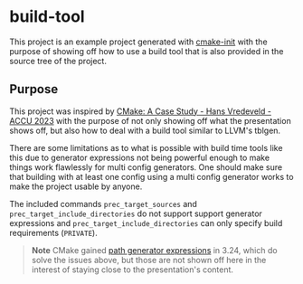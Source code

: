 # build-tool

This project is an example project generated with [cmake-init][1] with the
purpose of showing off how to use a build tool that is also provided in the
source tree of the project.

## Purpose

This project was inspired by
[CMake: A Case Study - Hans Vredeveld - ACCU 2023][2] with the purpose of not
only showing off what the presentation shows off, but also how to deal with a
build tool similar to LLVM's tblgen.

There are some limitations as to what is possible with build time tools like
this due to generator expressions not being powerful enough to make things
work flawlessly for multi config generators. One should make sure that
building with at least one config using a multi config generator works to make
the project usable by anyone.

The included commands `prec_target_sources` and
`prec_target_include_directories` do not support support generator expressions
and `prec_target_include_directories` can only specify build requirements
(`PRIVATE`).

> **Note**
> CMake gained [path generator expressions][3] in 3.24, which do solve the
> issues above, but those are not shown off here in the interest of staying
> close to the presentation's content.

[1]: https://github.com/friendlyanon/cmake-init
[2]: https://www.youtube.com/watch?v=8l53O3FaJdM
[3]: https://cmake.org/cmake/help/latest/manual/cmake-generator-expressions.7.html#path-expressions
